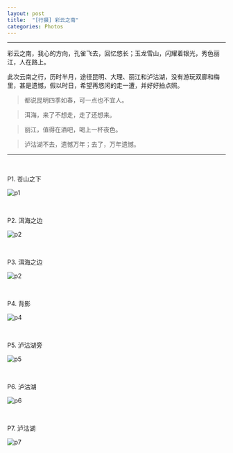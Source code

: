 ```yaml
---
layout: post
title:  "[行摄] 彩云之南"
categories: Photos
---
```


-----------------

彩云之南，我心的方向，孔雀飞去，回忆悠长；玉龙雪山，闪耀着银光，秀色丽江，人在路上。

此次云南之行，历时半月，途径昆明、大理、丽江和泸沽湖，没有游玩双廊和梅里，甚是遗憾，假以时日，希望再悠闲的走一遭，并好好拍点照。

> 都说昆明四季如春，可一点也不宜人。

> 洱海，来了不想走，走了还想来。

> 丽江，值得在酒吧，喝上一杯夜色。

> 泸沽湖不去，遗憾万年；去了，万年遗憾。

-----------------

&nbsp;&nbsp; &nbsp;
&nbsp;&nbsp; &nbsp; 

P1. 苍山之下

![p1](http://7xp2eu.com1.z0.glb.clouddn.com/P1yn.JPG?imageView2/1/w/533/h/800/q/100)

&nbsp;&nbsp; &nbsp;
&nbsp;&nbsp; &nbsp; 

P2. 洱海之边

![p2](http://7xp2eu.com1.z0.glb.clouddn.com/P2yn.JPG?imageView2/1/w/533/h/800/q/100)


&nbsp;&nbsp; &nbsp;
&nbsp;&nbsp; &nbsp;

P3. 洱海之边

![p2](http://7xp2eu.com1.z0.glb.clouddn.com/p3yn.JPG?imageView2/1/w/800/h/533/q/100)


&nbsp;&nbsp; &nbsp;
&nbsp;&nbsp; &nbsp;

P4. 背影

![p4](http://7xp2eu.com1.z0.glb.clouddn.com/P4yn.JPG?imageView2/1/w/800/h/533/q/100)

&nbsp;&nbsp; &nbsp;
&nbsp;&nbsp; &nbsp;

P5. 泸沽湖旁

![p5](http://7xp2eu.com1.z0.glb.clouddn.com/P5yn.JPG?imageView2/1/w/800/h/533/q/100)

&nbsp;&nbsp; &nbsp;
&nbsp;&nbsp; &nbsp;

P6. 泸沽湖

![p6](http://7xp2eu.com1.z0.glb.clouddn.com/p6yn.JPG?imageView2/1/w/800/h/533/q/100)

&nbsp;&nbsp; &nbsp;
&nbsp;&nbsp; &nbsp;

P7. 泸沽湖

![p7](http://7xp2eu.com1.z0.glb.clouddn.com/P7yn.jpg?imageView2/1/w/800/h/533/q/100)

&nbsp;&nbsp; &nbsp;
&nbsp;&nbsp; &nbsp;

